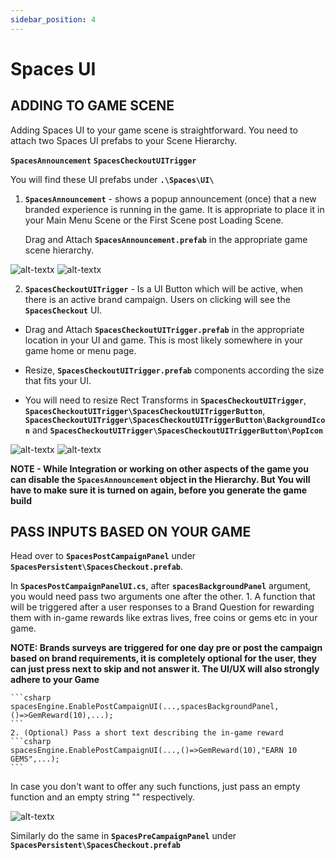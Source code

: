 ```yaml
---
sidebar_position: 4
---
```


# Spaces UI

## ADDING TO GAME SCENE
Adding Spaces UI to your game scene is straightforward. You need to attach two Spaces UI prefabs to your Scene Hierarchy. 

**```SpacesAnnouncement```**
**```SpacesCheckoutUITrigger```**

You will find these UI prefabs under **```.\Spaces\UI\```**

1. **```SpacesAnnouncement```** - shows a popup announcement (once) that a new branded experience is running in the game. It is appropriate to place it in your Main Menu Scene or the First Scene post Loading Scene.

    Drag and Attach **```SpacesAnnouncement.prefab```** in the appropriate game scene hierarchy.

![alt-textx](@site/static/announcement-1.png)
![alt-textx](@site/static/announcement-2.png)

2. **```SpacesCheckoutUITrigger```** -  Is a UI Button which will be active, when there is an active brand campaign. Users on clicking will see the **```SpacesCheckout```** UI.

- Drag and Attach **```SpacesCheckoutUITrigger.prefab```** in the appropriate location in your UI and game. This is most likely somewhere in your game home or menu page.

- Resize, **```SpacesCheckoutUITrigger.prefab```**  components according the size that fits your UI. 
    
- You will need to resize Rect Transforms in **```SpacesCheckoutUITrigger```**, **```SpacesCheckoutUITrigger\SpacesCheckoutUITriggerButton```**, **```SpacesCheckoutUITrigger\SpacesCheckoutUITriggerButton\BackgroundIcon```** and **```SpacesCheckoutUITrigger\SpacesCheckoutUITriggerButton\PopIcon```**

![alt-textx](@site/static/checkoutUITrigger-1.png)
![alt-textx](@site/static/checkoutUITrigger-2.png)

**NOTE - While Integration or working on other aspects of the game you can disable the ```SpacesAnnouncement``` object in the Hierarchy. But You will have to make sure it is turned on again, before you generate the game build**

## PASS INPUTS BASED ON YOUR GAME
Head over to **```SpacesPostCampaignPanel```** under **```SpacesPersistent\SpacesCheckout.prefab```**. 

In **```SpacesPostCampaignPanelUI.cs```**, after **```spacesBackgroundPanel```** argument,  you would need pass two arguments one after the other.
    1. A function that will be triggered after a user responses to a Brand Question for rewarding them with in-game rewards like extras lives, free coins or gems etc in your game. 
    
**NOTE: Brands surveys are triggered for one day pre or post the campaign based on brand requirements, it is completely optional for the user, they can just press next to skip and not answer it. The UI/UX will also strongly adhere to your Game**

    ```csharp
    spacesEngine.EnablePostCampaignUI(...,spacesBackgroundPanel,()=>GemReward(10),...);
    ``` 
    2. (Optional) Pass a short text describing the in-game reward
    ```csharp
    spacesEngine.EnablePostCampaignUI(...,()=>GemReward(10),"EARN 10 GEMS",...);
    ```
In case you don't want to offer any such functions, just pass an empty function and an empty string "" respectively.

![alt-textx](@site/static/ui-postcampaignpanel-1.png)




Similarly do the same in **```SpacesPreCampaignPanel```** under **```SpacesPersistent\SpacesCheckout.prefab```**